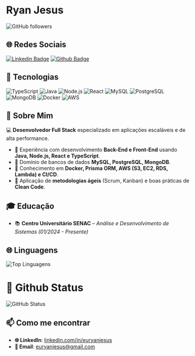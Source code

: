 # Ryan Jesus

![GitHub followers](https://img.shields.io/github/followers/brucesantss?style=social)

## 🌐 Redes Sociais
[![Linkedin Badge](https://img.shields.io/badge/-LinkedIn-blue?style=flat-square&logo=Linkedin&logoColor=white&link=https://www.linkedin.com/in/euryanjesus/)](https://www.linkedin.com/in/euryanjesus/)
[![Github Badge](https://img.shields.io/badge/-Github-000?style=flat-square&logo=Github&logoColor=white&link=https://github.com/brucesantss)](https://github.com/brucesantss)

## 🚀 Tecnologias
![TypeScript](https://img.shields.io/badge/-TypeScript-blue?style=flat-square&logo=typescript&logoColor=white)
![Java](https://img.shields.io/badge/-Java-red?style=flat-square&logo=java&logoColor=white)
![Node.js](https://img.shields.io/badge/-Node.js-green?style=flat-square&logo=node.js&logoColor=white)
![React](https://img.shields.io/badge/-React-blue?style=flat-square&logo=react&logoColor=white)
![MySQL](https://img.shields.io/badge/-MySQL-blue?style=flat-square&logo=mysql&logoColor=white)
![PostgreSQL](https://img.shields.io/badge/-PostgreSQL-blue?style=flat-square&logo=postgresql&logoColor=white)
![MongoDB](https://img.shields.io/badge/-MongoDB-green?style=flat-square&logo=mongodb&logoColor=white)
![Docker](https://img.shields.io/badge/-Docker-blue?style=flat-square&logo=docker&logoColor=white)
![AWS](https://img.shields.io/badge/-AWS-orange?style=flat-square&logo=amazon-aws&logoColor=white)

## 📌 Sobre Mim
💻 **Desenvolvedor Full Stack** especializado em aplicações escaláveis e de alta performance.
- 🔹 Experiência com desenvolvimento **Back-End e Front-End** usando **Java, Node.js, React e TypeScript**.
- 🔹 Domínio de bancos de dados **MySQL, PostgreSQL, MongoDB**.
- 🔹 Conhecimento em **Docker, Prisma ORM, AWS (S3, EC2, RDS, Lambda) e CI/CD**.
- 🔹 Aplicação de **metodologias ágeis** (Scrum, Kanban) e boas práticas de **Clean Code**.

## 🎓 Educação
- 📚 **Centro Universitário SENAC** – *Análise e Desenvolvimento de Sistemas (01/2024 - Presente)*

## 🌐 Linguagens
![Top Linguagens](https://github-readme-stats.vercel.app/api/top-langs/?username=brucesantss&layout=compact)

# 🛂 Github Status
![GitHub Status](https://github-readme-stats.vercel.app/api?username=brucesantss&show_icons=true)

## 📫 Como me encontrar
- **🌐 LinkedIn**: [linkedin.com/in/euryanjesus](https://linkedin.com/in/euryanjesus)  
- **📧 Email**: [euryanjesus@gmail.com](mailto:euryanjesus@gmail.com)  
